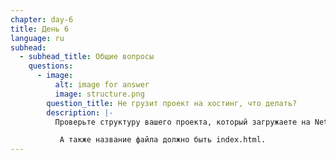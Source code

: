 ```yaml
---
chapter: day-6
title: День 6
language: ru
subhead:
  - subhead_title: Общие вопросы
    questions:
      - image:
          alt: image for answer
          image: structure.png
        question_title: Не грузит проект на хостинг, что делать?
        description: |-
          Проверьте структуру вашего проекта, который загружаете на Netlify.

           А также название файла должно быть index.html.
---
```

